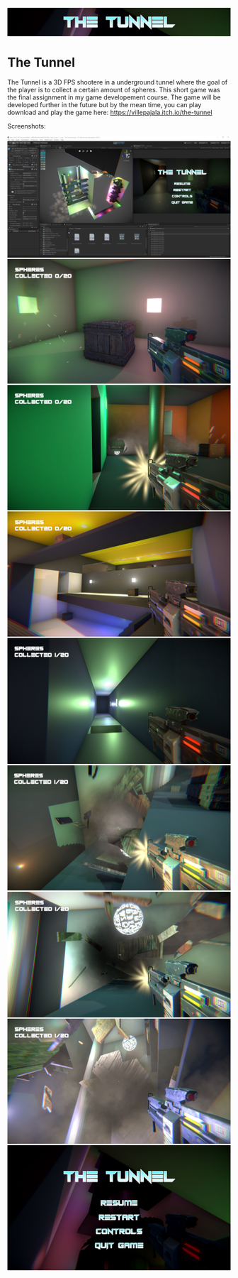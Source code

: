 ![](The%20Tunnel%20Escape/Assets/images/The_tunnel_header.png)
# The Tunnel
The Tunnel is a 3D FPS shootere in a underground tunnel where the goal of the player is to collect a certain amount of spheres. This short game was the final assignment in my game developement course. The game will be developed further in the future but by the mean time, you can play download and play the game here: https://villepajala.itch.io/the-tunnel

Screenshots:


![](The%20Tunnel%20Escape/Assets/images/Tunnel1.png)
![](The%20Tunnel%20Escape/Assets/images/Tunnel2.png)
![](The%20Tunnel%20Escape/Assets/images/Tunnel3.png)
![](The%20Tunnel%20Escape/Assets/images/Tunnel4.png)
![](The%20Tunnel%20Escape/Assets/images/Tunnel5.png)
![](The%20Tunnel%20Escape/Assets/images/Tunnel6.png)
![](The%20Tunnel%20Escape/Assets/images/Tunnel7.png)
![](The%20Tunnel%20Escape/Assets/images/Tunnel8.png)
![](The%20Tunnel%20Escape/Assets/images/Tunnel9.png)
